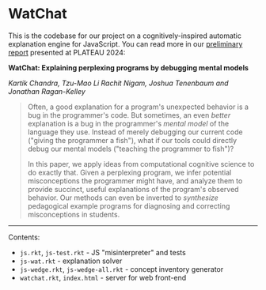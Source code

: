 # WatChat

This is the codebase for our project on a cognitively-inspired automatic explanation engine for JavaScript. You can read more in our [preliminary report](https://arxiv.org/abs/2403.05334) presented at PLATEAU 2024:

**WatChat: Explaining perplexing programs by debugging mental models**

_Kartik Chandra, Tzu-Mao Li Rachit Nigam, Joshua Tenenbaum and Jonathan Ragan-Kelley_

> Often, a good explanation for a program's unexpected behavior is a bug in the programmer's code. But sometimes, an even _better_ explanation is a bug in the programmer's _mental model_ of the language they use. Instead of merely debugging our current code ("giving the programmer a fish"), what if our tools could directly debug our mental models ("teaching the programmer to fish")?
> 
> In this paper, we apply ideas from computational cognitive science to do exactly that. Given a perplexing program, we infer potential misconceptions the programmer might have, and analyze them to provide succinct, useful explanations of the program's observed behavior. Our methods can even be inverted to _synthesize_ pedagogical example programs for diagnosing and correcting misconceptions in students.

---

Contents:
- `js.rkt`, `js-test.rkt` - JS "misinterpreter" and tests
- `js-wat.rkt` - explanation solver
- `js-wedge.rkt`, `js-wedge-all.rkt` - concept inventory generator
- `watchat.rkt`, `index.html` - server for web front-end
